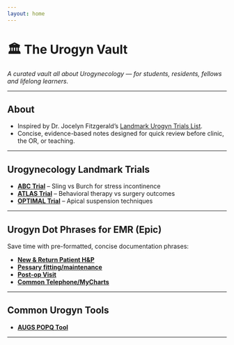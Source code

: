 ```yaml
---
layout: home
---
```


# 🏛️ The Urogyn Vault

_A curated vault all about Urogynecology — for students, residents, fellows and lifelong learners._

---

## About
- Inspired by Dr. Jocelyn Fitzgerald’s [Landmark Urogyn Trials List](https://example.com).
- Concise, evidence-based notes designed for quick review before clinic, the OR, or teaching.

---

## Urogynecology Landmark Trials
- [**ABC Trial**](#) – Sling vs Burch for stress incontinence  
- [**ATLAS Trial**](#) – Behavioral therapy vs surgery outcomes  
- [**OPTIMAL Trial**](#) – Apical suspension techniques  

---

## Urogyn Dot Phrases for EMR (Epic)
Save time with pre-formatted, concise documentation phrases:  

- [**New & Return Patient H&P**](#)  
- [**Pessary fitting/maintenance**](#)  
- [**Post-op Visit**](#)  
- [**Common Telephone/MyCharts**](#)  

---

## Common Urogyn Tools
- [**AUGS POPQ Tool**](https://pop-q.netlify.app/)

---

##
